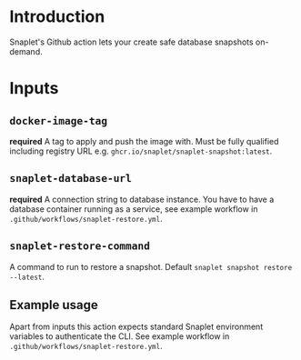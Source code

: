 # Introduction

Snaplet's Github action lets your create safe database snapshots on-demand.

# Inputs

## `docker-image-tag`

**required** A tag to apply and push the image with. Must be fully qualified including registry URL e.g. `ghcr.io/snaplet/snaplet-snapshot:latest`.

## `snaplet-database-url`

**required** A connection string to database instance. You have to have a database container running as a service, see example workflow in `.github/workflows/snaplet-restore.yml`.

## `snaplet-restore-command`

A command to run to restore a snapshot. Default `snaplet snapshot restore --latest`.

## Example usage

Apart from inputs this action expects standard Snaplet environment variables to authenticate the CLI. See example workflow in `.github/workflows/snaplet-restore.yml`.
